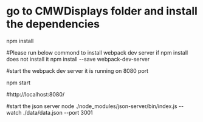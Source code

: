 # go to CMWDisplays folder and install the dependencies
npm install

#Please run below commond to install webpack dev server if npm install does not install it
npm install --save webpack-dev-server

#start the webpack dev server it is running on 8080 port

npm start

#http://localhost:8080/


#start the json server
node ./node_modules/json-server/bin/index.js --watch ./data/data.json --port 3001